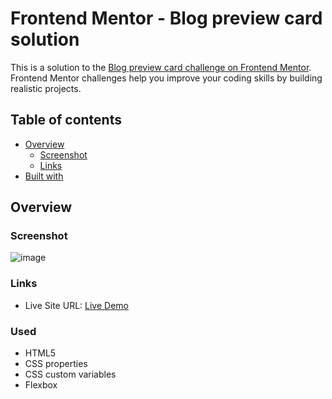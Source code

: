 # Frontend Mentor - Blog preview card solution

This is a solution to the [Blog preview card challenge on Frontend Mentor](https://www.frontendmentor.io/challenges/blog-preview-card-ckPaj01IcS). Frontend Mentor challenges help you improve your coding skills by building realistic projects. 

## Table of contents

- [Overview](#overview)
  - [Screenshot](#screenshot)
  - [Links](#links)
- [Built with](#built-with)

## Overview

### Screenshot

![image](https://github.com/Mohak-Gogia/QR-code-component/assets/91110127/4e831c5e-1840-41c7-a2ee-d8a677e61afa)


### Links

- Live Site URL: [Live Demo](https://mohak-gogia.github.io/QR-code-component/)


### Used

- HTML5
- CSS properties
- CSS custom variables
- Flexbox